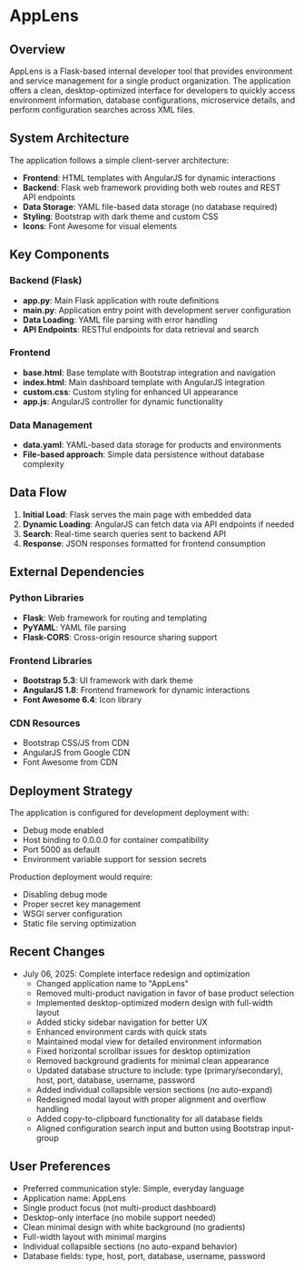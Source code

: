 # AppLens

## Overview

AppLens is a Flask-based internal developer tool that provides environment and service management for a single product organization. The application offers a clean, desktop-optimized interface for developers to quickly access environment information, database configurations, microservice details, and perform configuration searches across XML files.

## System Architecture

The application follows a simple client-server architecture:

- **Frontend**: HTML templates with AngularJS for dynamic interactions
- **Backend**: Flask web framework providing both web routes and REST API endpoints
- **Data Storage**: YAML file-based data storage (no database required)
- **Styling**: Bootstrap with dark theme and custom CSS
- **Icons**: Font Awesome for visual elements

## Key Components

### Backend (Flask)
- **app.py**: Main Flask application with route definitions
- **main.py**: Application entry point with development server configuration
- **Data Loading**: YAML file parsing with error handling
- **API Endpoints**: RESTful endpoints for data retrieval and search

### Frontend
- **base.html**: Base template with Bootstrap integration and navigation
- **index.html**: Main dashboard template with AngularJS integration
- **custom.css**: Custom styling for enhanced UI appearance
- **app.js**: AngularJS controller for dynamic functionality

### Data Management
- **data.yaml**: YAML-based data storage for products and environments
- **File-based approach**: Simple data persistence without database complexity

## Data Flow

1. **Initial Load**: Flask serves the main page with embedded data
2. **Dynamic Loading**: AngularJS can fetch data via API endpoints if needed
3. **Search**: Real-time search queries sent to backend API
4. **Response**: JSON responses formatted for frontend consumption

## External Dependencies

### Python Libraries
- **Flask**: Web framework for routing and templating
- **PyYAML**: YAML file parsing
- **Flask-CORS**: Cross-origin resource sharing support

### Frontend Libraries
- **Bootstrap 5.3**: UI framework with dark theme
- **AngularJS 1.8**: Frontend framework for dynamic interactions
- **Font Awesome 6.4**: Icon library

### CDN Resources
- Bootstrap CSS/JS from CDN
- AngularJS from Google CDN
- Font Awesome from CDN

## Deployment Strategy

The application is configured for development deployment with:
- Debug mode enabled
- Host binding to 0.0.0.0 for container compatibility
- Port 5000 as default
- Environment variable support for session secrets

Production deployment would require:
- Disabling debug mode
- Proper secret key management
- WSGI server configuration
- Static file serving optimization

## Recent Changes

- July 06, 2025: Complete interface redesign and optimization
  - Changed application name to "AppLens"
  - Removed multi-product navigation in favor of base product selection
  - Implemented desktop-optimized modern design with full-width layout
  - Added sticky sidebar navigation for better UX
  - Enhanced environment cards with quick stats
  - Maintained modal view for detailed environment information
  - Fixed horizontal scrollbar issues for desktop optimization
  - Removed background gradients for minimal clean appearance
  - Updated database structure to include: type (primary/secondary), host, port, database, username, password
  - Added individual collapsible version sections (no auto-expand)
  - Redesigned modal layout with proper alignment and overflow handling
  - Added copy-to-clipboard functionality for all database fields
  - Aligned configuration search input and button using Bootstrap input-group

## User Preferences

- Preferred communication style: Simple, everyday language
- Application name: AppLens
- Single product focus (not multi-product dashboard)
- Desktop-only interface (no mobile support needed)
- Clean minimal design with white background (no gradients)
- Full-width layout with minimal margins
- Individual collapsible sections (no auto-expand behavior)
- Database fields: type, host, port, database, username, password